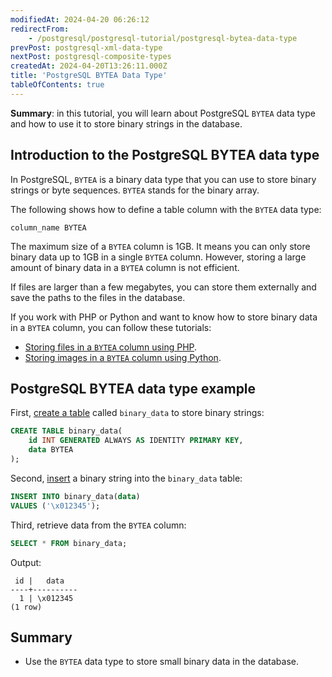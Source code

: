 ```yaml
---
modifiedAt: 2024-04-20 06:26:12
redirectFrom:
    - /postgresql/postgresql-tutorial/postgresql-bytea-data-type
prevPost: postgresql-xml-data-type
nextPost: postgresql-composite-types
createdAt: 2024-04-20T13:26:11.000Z
title: 'PostgreSQL BYTEA Data Type'
tableOfContents: true
---
```


**Summary**: in this tutorial, you will learn about PostgreSQL `BYTEA` data type and how to use it to store binary strings in the database.

## Introduction to the PostgreSQL BYTEA data type

In PostgreSQL, `BYTEA` is a binary data type that you can use to store binary strings or byte sequences. `BYTEA` stands for the binary array.

The following shows how to define a table column with the `BYTEA` data type:

```
column_name BYTEA
```

The maximum size of a `BYTEA` column is 1GB. It means you can only store binary data up to 1GB in a single `BYTEA` column. However, storing a large amount of binary data in a `BYTEA` column is not efficient.

If files are larger than a few megabytes, you can store them externally and save the paths to the files in the database.

If you work with PHP or Python and want to know how to store binary data in a `BYTEA` column, you can follow these tutorials:

- [Storing files in a `BYTEA` column using PHP](/postgresql/postgresql-php/postgresql-blob).
- [Storing images in a `BYTEA` column using Python](/postgresql/postgresql-python/blob).

## PostgreSQL BYTEA data type example

First, [create a table](/postgresql/postgresql-create-table) called `binary_data` to store binary strings:

```sql
CREATE TABLE binary_data(
    id INT GENERATED ALWAYS AS IDENTITY PRIMARY KEY,
    data BYTEA
);
```

Second, [insert](/postgresql/postgresql-insert) a binary string into the `binary_data` table:

```sql
INSERT INTO binary_data(data)
VALUES ('\x012345');
```

Third, retrieve data from the `BYTEA` column:

```sql
SELECT * FROM binary_data;
```

Output:

```
 id |   data
----+----------
  1 | \x012345
(1 row)
```

## Summary

- Use the `BYTEA` data type to store small binary data in the database.
